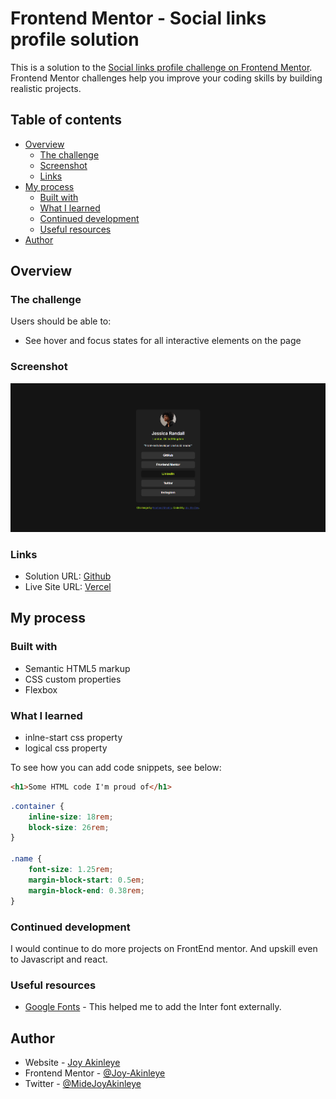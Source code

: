 # Frontend Mentor - Social links profile solution

This is a solution to the [Social links profile challenge on Frontend Mentor](https://www.frontendmentor.io/challenges/social-links-profile-UG32l9m6dQ). Frontend Mentor challenges help you improve your coding skills by building realistic projects. 

## Table of contents

- [Overview](#overview)
  - [The challenge](#the-challenge)
  - [Screenshot](#screenshot)
  - [Links](#links)
- [My process](#my-process)
  - [Built with](#built-with)
  - [What I learned](#what-i-learned)
  - [Continued development](#continued-development)
  - [Useful resources](#useful-resources)
- [Author](#author)


## Overview

### The challenge

Users should be able to:

- See hover and focus states for all interactive elements on the page

### Screenshot

![](./Screenshot%202025-06-17%20095212.png)


### Links

- Solution URL: [Github](https://github.com/Joy-Akinleye/social-links-profile-main)
- Live Site URL: [Vercel](https://social-links-profile-main-kappa-self.vercel.app/)

## My process

### Built with

- Semantic HTML5 markup
- CSS custom properties
- Flexbox


### What I learned

- inlne-start css property
- logical css property


To see how you can add code snippets, see below:

```html
<h1>Some HTML code I'm proud of</h1>
```
```css
.container {
    inline-size: 18rem;
    block-size: 26rem;
}

.name {
    font-size: 1.25rem;
    margin-block-start: 0.5em;
    margin-block-end: 0.38rem;
}
```

### Continued development

I would continue to do more projects on FrontEnd mentor. And upskill even to Javascript and react.


### Useful resources

- [Google Fonts](https://fonts.google.com/specimen/Inter?query=inter) - This helped me to add the Inter font externally. 


## Author

- Website - [Joy Akinleye](github.com/Joy-Akinleye)
- Frontend Mentor - [@Joy-Akinleye](https://www.frontendmentor.io/profile/Joy-Akinleye)
- Twitter - [@MideJoyAkinleye](https://x.com/MidejoyAkinleye)

